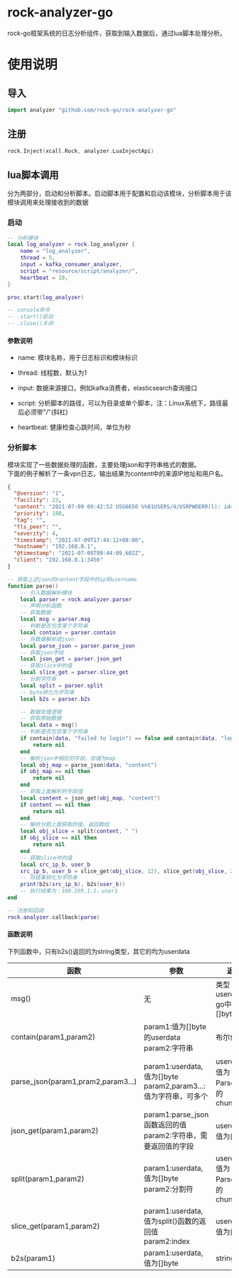 # rock-analyzer-go

rock-go框架系统的日志分析组件，获取到输入数据后，通过lua脚本处理分析。

# 使用说明

## 导入

```go
import analyzer "github.com/rock-go/rock-analyzer-go"
```

## 注册

```go
rock.Inject(xcall.Rock, analyzer.LuaInjectApi)
```

## lua脚本调用

分为两部分，启动和分析脚本。启动脚本用于配置和启动该模块，分析脚本用于该模块调用来处理接收到的数据

### 启动

```lua
-- 分析模块
local log_analyzer = rock.log_analyzer {
    name = "log_analyzer",
    thread = 5,
    input = kafka_consumer_analyzer,
    script = "resource/script/analyzer/",
    heartbeat = 10,
}

proc.start(log_analyzer)

-- console命令
-- .start()启动
-- .close()关闭
```

#### 参数说明

- name: 模块名称，用于日志标识和模块标识

- thread: 线程数，默认为1

- input: 数据来源接口，例如kafka消费者，elasticsearch查询接口

- script: 分析脚本的路径，可以为目录或单个脚本，注：Linux系统下，路径最后必须带"/"(斜杠)

- heartbeat: 健康检查心跳时间，单位为秒

### 分析脚本

模块实现了一些数据处理的函数，主要处理json和字符串格式的数据。<br>
下面的例子解析了一条vpn日志，输出结果为content中的来源IP地址和用户名。

```json
{
  "@version": "1",
  "facility": 23,
  "content": "2021-07-09 09:42:52 USG6650 %%01USERS/4/USRPWDERR(l): id=USG6650 time=\"2021-07-09 17:42:16\" fw=USG6650 pri=4 vsys=root vpn=sslvpn user=\"user1\" src=180.169.1.1 dst=0.0.0.0 duration=36s rcvd=0byte(s) sent=0byte(s) type=vpn service=5 msg=\"Session: user1 failed to login.\"",
  "priority": 188,
  "tag": "",
  "tls_peer": "",
  "severity": 4,
  "timestamp": "2021-07-09T17:44:12+08:00",
  "hostname": "192.168.0.1",
  "@timestamp": "2021-07-09T09:44:09.602Z",
  "client": "192.168.0.1:3456"
}
```

```lua
-- 获取上述json的content字段中的ip和username
function parse()
    -- 引入数据解析模块
    local parser = rock.analyzer.parser
    -- 声明分析函数
    -- 获取数据
    local msg = parser.msg
    -- 判断是否包含某个字符串
    local contain = parser.contain
    -- 将数据解析成json
    local parse_json = parser.parse_json
    -- 获取json字段
    local json_get = parser.json_get
    -- 获取slice中的值
    local slice_get = parser.slice_get
    -- 分割字符串
    local split = parser.split
    -- byte转化为字符串
    local b2s = parser.b2s

    -- 数据处理逻辑
    -- 获取原始数据
    local data = msg()
    -- 判断是否包含某个字符串
    if contain(data, "failed to login") == false and contain(data, "login failed") == false then
        return nil
    end
    -- 解析json中相应的字段，存储为map
    local obj_map = parse_json(data, "content")
    if obj_map == nil then
        return nil
    end
    -- 获取上面解析的字段值
    local content = json_get(obj_map, "content")
    if content == nil then
        return nil
    end
    -- 解析分割上面获取的值，返回数组
    local obj_slice = split(content, " ")
    if obj_slice == nil then
        return nil
    end
    -- 获取slice中的值
    local src_ip_b, user_b
    src_ip_b, user_b = slice_get(obj_slice, 12), slice_get(obj_slice, 20)
    -- 将结果转化为字符串
    print(b2s(src_ip_b), b2s(user_b))
    -- 执行结果为：180.169.1.1，user1
end

-- 注册和回调
rock.analyzer.callback(parse)
```

#### 函数说明

下列函数中，只有b2s()返回的为string类型，其它的均为userdata

|  函数   | 参数  |   返回   |功能|
  |  ----  | ----  | ----    |----|
| msg()  | 无 |类型：userdata<br>go中值为[]byte|获取原始数据|
| contain(param1,param2)  | param1:值为[]byte的userdata<br>param2:字符串 |布尔值|判断param1中是否包含param2|
|parse_json(param1,pram2,param3...)|param1:userdata,值为[]byte<br>param2,param3...:值为字符串，可多个|userdata，值为Parser{}中的chunkMap|获取param1中的param2,param3等的值，存入userdata中|
|json_get(param1,param2)|param1:parse_json函数返回的值<br>param2:字符串，需要返回值的字段|userdata，值为[]byte|从param1中获取param2字段的值|
|split(param1,param2)|param1:userdata,值为[]byte<br>param2:分割符|userdata,值为Parser{}中的chunkSlice|以param2分割param1|
|slice_get(param1,param2)|param1:userdata,值为split()函数的返回值<br>param2:index|userdata，值为[]byte|获取字符串分割后对应的值|
|b2s(param1)|param1:userdata,值为[]byte|string|将最终结果转为string|
